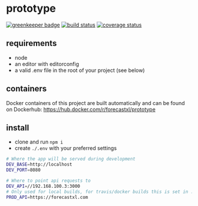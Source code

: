 # prototype

[![greenkeeper badge][greenkeeper-badge]][greenkeeper-url]
[![build status][build-badge]][build-url]
[![coverage status][coverage-badge]][coverage-url]

## requirements

* node
* an editor with editorconfig
* a valid .env file in the root of your project (see below)

## containers

Docker containers of this project are built automatically and can be found on Dockerhub: https://hub.docker.com/r/forecastxl/prototype

## install

* clone and run `npm i`
* create `./.env` with your preferred settings

```bash
# Where the app will be served during development
DEV_BASE=http://localhost
DEV_PORT=8080

# Where to point api requests to
DEV_API=//192.168.100.3:3000
# Only used for local builds, for travis/docker builds this is set in .travis.yml
PROD_API=https://forecastxl.com
```

[greenkeeper-badge]: https://badges.greenkeeper.io/forecastxl/prototype.svg
[greenkeeper-url]: https://greenkeeper.io/
[build-badge]: https://img.shields.io/travis/forecastxl/prototype.svg
[build-url]: https://travis-ci.org/forecastxl/prototype
[coverage-badge]: https://img.shields.io/coveralls/forecastxl/prototype.svg
[coverage-url]: https://coveralls.io/github/forecastxl/prototype?branch=master
